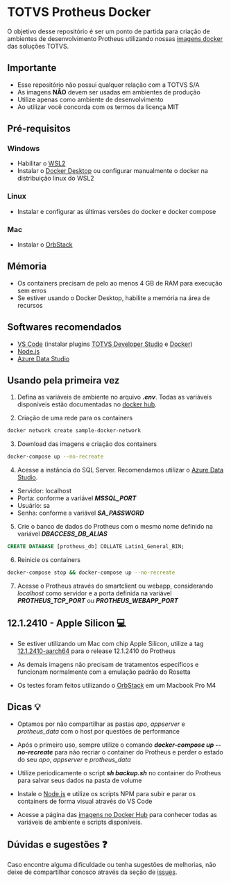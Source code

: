 # TOTVS Protheus Docker

O objetivo desse repositório é ser um ponto de partida para criação de ambientes de
desenvolvimento Protheus utilizando nossas [imagens docker](https://hub.docker.com/u/soulsys) das soluções TOTVS.

## Importante

- Esse repositório não possui qualquer relação com a TOTVS S/A
- As imagens **NÃO** devem ser usadas em ambientes de produção
- Utilize apenas como ambiente de desenvolvimento
- Ao utilizar você concorda com os termos da licença MIT

## Pré-requisitos

### Windows

- Habilitar o [WSL2](https://www.omgubuntu.co.uk/how-to-install-wsl2-on-windows-10)
- Instalar o [Docker Desktop](https://docs.docker.com/desktop/windows/install) ou configurar manualmente o docker na distribuição linux do WSL2

### Linux

- Instalar e configurar as últimas versões do docker e docker compose

### Mac

- Instalar o [OrbStack](https://orbstack.dev/)

## Mémoria

- Os containers precisam de pelo ao menos 4 GB de RAM para execução sem erros
- Se estiver usando o Docker Desktop, habilite a memória na área de recursos

## Softwares recomendados

- [VS Code](https://code.visualstudio.com/download)
  (instalar plugins [TOTVS Developer Studio](https://marketplace.visualstudio.com/items?itemName=totvs.tds-vscode) e
  [Docker](https://marketplace.visualstudio.com/items?itemName=ms-azuretools.vscode-docker))
- [Node.js](https://nodejs.org/en/download/)
- [Azure Data Studio](https://docs.microsoft.com/pt-br/sql/azure-data-studio/download-azure-data-studio?view=sql-server-ver15)

## Usando pela primeira vez

1. Defina as variáveis de ambiente no arquivo **_.env_**.
   Todas as variáveis disponíveis estão documentadas no [docker hub](https://hub.docker.com/u/soulsys).

2. Criação de uma rede para os containers

```bash
docker network create sample-docker-network
```

3. Download das imagens e criação dos containers

```bash
docker-compose up --no-recreate
```

4. Acesse a instância do SQL Server. Recomendamos utilizar o [Azure Data Studio](https://docs.microsoft.com/pt-br/sql/azure-data-studio/download-azure-data-studio?view=sql-server-ver15).

- Servidor: localhost
- Porta: conforme a variável **_MSSQL_PORT_**
- Usuário: sa
- Senha: conforme a variável **_SA_PASSWORD_**

5. Crie o banco de dados do Protheus com o mesmo nome definido na variável **_DBACCESS_DB_ALIAS_**

```sql
CREATE DATABASE [protheus_db] COLLATE Latin1_General_BIN;
```

6. Reinicie os containers

```bash
docker-compose stop && docker-compose up --no-recreate
```

7. Acesse o Protheus através do smartclient ou webapp, considerando _localhost_ como servidor e a porta definida
   na variável **_PROTHEUS_TCP_PORT_** ou **_PROTHEUS_WEBAPP_PORT_**

## 12.1.2410 - Apple Silicon 💻

- Se estiver utilizando um Mac com chip Apple Silicon, utilize a tag [12.1.2410-aarch64](https://hub.docker.com/r/soulsys/totvs_protheus/tags) para o release 12.1.2410 do Protheus

- As demais imagens não precisam de tratamentos específicos e funcionam normalmente com a emulação padrão do Rosetta

- Os testes foram feitos utilizando o [OrbStack](https://orbstack.dev/) em um Macbook Pro M4

## Dicas 💡

- Optamos por não compartilhar as pastas _apo_, _appserver_ e _protheus_data_ com o host por questões de performance

- Após o primeiro uso, sempre utilize o comando **_docker-compose up --no-recreate_** para não recriar o container
  do Protheus e perder o estado do seu _apo_, _appserver_ e _protheus_data_

- Utilize periodicamente o script **_sh backup.sh_** no container do Protheus para salvar seus dados na pasta de volume

- Instale o [Node.js](https://nodejs.org/en/download/) e utilize os scripts NPM para subir e parar os containers
  de forma visual através do VS Code

- Acesse a página das [imagens no Docker Hub](https://hub.docker.com/u/soulsys) para conhecer todas
  as variáveis de ambiente e scripts disponíveis.

## Dúvidas e sugestões ❓

Caso encontre alguma dificuldade ou tenha sugestões de melhorias, não deixe de compartilhar conosco através da seção de [issues](https://github.com/soulsys/totvs-protheus-docker/issues).
